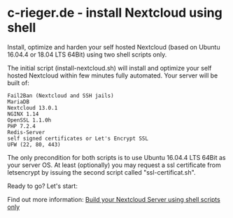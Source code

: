 # c-rieger.de - install Nextcloud using shell
Install, optimize and harden your self hosted Nextcloud (based on Ubuntu 16.04.4 or 18.04 LTS 64Bit) using two shell scripts only.

The initial script (install-nextcloud.sh) will install and optimize your self hosted Nextcloud within few minutes fully automated. Your server will be built of:

    Fail2Ban (Nextcloud and SSH jails)
    MariaDB
    Nextcloud 13.0.1
    NGINX 1.14
    OpenSSL 1.1.0h
    PHP 7.2.4
    Redis-Server
    self signed certificates or Let's Encrypt SSL
    UFW (22, 80, 443)

The only precondition for both scripts is to use Ubuntu 16.04.4 LTS 64Bit as your server OS.
At least (optionally) you may request a ssl certificate from letsencrypt by issuing the second script called "ssl-certificat.sh".

Ready to go? Let's start:

Find out more information: <a href="https://www.c-rieger.de/spawn-your-nextcloud-server-using-one-shell-script/" target='_blank'>Build your Nextcloud Server using shell scripts only</a>

